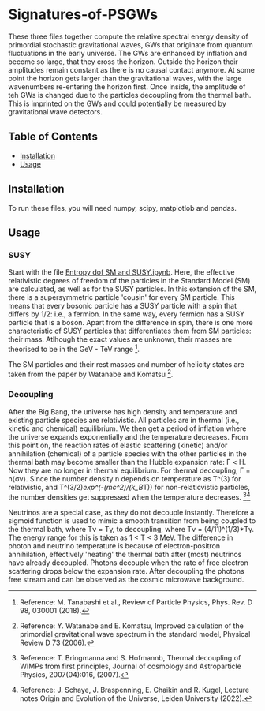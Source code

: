 # Signatures-of-PSGWs

These three files together compute the relative spectral energy density of primordial stochastic gravitational waves, GWs that originate from quantum fluctuations in the early universe.
The GWs are enhanced by inflation and become so large, that they cross the horizon. Outside the horizon their amplitudes remain constant as there is no causal contact anymore. At some point the horizon gets larger than the gravitational waves, with the large wavenumbers re-entering the horizon first. Once inside, the amplitude of teh GWs is changed due to the particles decoupling from the thermal bath. This is imprinted on the GWs and could potentially be measured by gravitational wave detectors.

## Table of Contents
- [Installation](#installation)
- [Usage](#usage)

## Installation
To run these files, you will need numpy, scipy, matplotlob and pandas.

## Usage

### SUSY
Start with the file [Entropy dof SM and SUSY.ipynb](https://github.com/annetkonings/Signatures-of-PSGWs/blob/main/Entropy%20dof%20SM%20and%20SUSY.ipynb). Here, the effective relativistic degrees of freedom of the particles in the Standard Model (SM) are calculated, as well as for the SUSY particles. In this extension of the SM, there is a supersymmetric particle 'cousin' for every SM particle. This means that every bosonic particle has a SUSY particle with a spin that differs by 1/2: i.e., a fermion. In the same way, every fermion has a SUSY particle that is a boson. Apart from the difference in spin, there is one more characteristic of SUSY particles that differentiates them from SM particles: their mass. Atlhough the exact values are unknown, their masses are theorised to be in the GeV - TeV range [^1].

The SM particles and their rest masses and number of helicity states are taken from the paper by Watanabe and Komatsu [^2].

### Decoupling
After the Big Bang, the universe has high density and temperature and existing particle species are relativistic. All particles are in thermal (i.e., kinetic and chemical) equilibrium. We then get a period of inflation where the universe expands exponentially and the temperature decreases. From this point on, the reaction rates of elastic scattering (kinetic) and/or annihilation (chemical) of a particle species with the other particles in the thermal bath may become smaller than the Hubble expansion rate: Γ < H. Now they are no longer in thermal equilibrium. For thermal decoupling, Γ = n⟨σ​v⟩. Since the number density n depends on temperature as T^(3) for relativistic, and T^(3/2)*exp^(-(mc^2)/(k_B*T)) for non-relaticvistic particles, the number densities get suppressed when the temperature decreases.
[^3][^4]


Neutrinos are a special case, as they do not decouple instantly. Therefore a sigmoid function is used to mimic a smooth transition from being coupled to the thermal bath, where Tν = Tγ, to decoupling, where Tν = (4/11)^(1/3)*Tγ. The energy range for this is taken as 1 < T < 3 MeV. The difference in photon and neutrino temperature is because of electron-positron annihilation, effectively 'heating' the thermal bath after (most) neutrinos have already decoupled.
Photons decouple when the rate of free electron scattering drops below the expansion rate. After decoupling the photons free stream and can be observed as the cosmic microwave background.



[^1]: Reference: M. Tanabashi et al., Review of Particle Physics, Phys. Rev. D 98, 030001 (2018).
[^2]: Reference: Y. Watanabe and E. Komatsu, Improved calculation of the primordial gravitational wave spectrum in the standard model, Physical Review D 73 (2006).
[^3]: Reference: T. Bringmanna and S. Hofmannb, Thermal decoupling of WIMPs from first principles, Journal of cosmology and Astroparticle Physics, 2007(04):016, (2007).
[^4]: Reference: J. Schaye, J. Braspenning, E. Chaikin and R. Kugel, Lecture notes Origin and Evolution of the Universe, Leiden University (2022).
